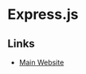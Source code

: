 # Express.js

<!--
https://linkedin.com/learning/mern-essential-training/learn-all-about-mern

https://dev.to/matttyler/series/4804
https://dev.to/matttyler/how-to-build-deploy-a-serverless-express-api-17n

https://github.com/coders-camp-2021-best-team/TeamUp-API
-->

## Links

- [Main Website](https://expressjs.com)

